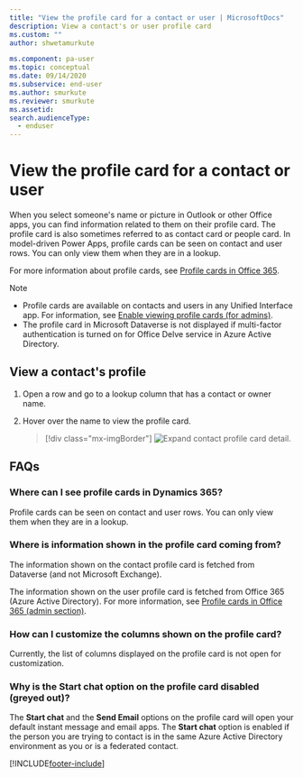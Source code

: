 ```yaml
---
title: "View the profile card for a contact or user | MicrosoftDocs"
description: View a contact's or user profile card
ms.custom: ""
author: shwetamurkute

ms.component: pa-user
ms.topic: conceptual
ms.date: 09/14/2020
ms.subservice: end-user
ms.author: smurkute
ms.reviewer: smurkute
ms.assetid: 
search.audienceType: 
  - enduser
---
```


# View the profile card for a contact or user

When you select someone's name or picture in Outlook or other Office apps, you can find information related to them on their profile card. The profile card is also sometimes referred to as contact card or people card. In model-driven Power Apps, profile cards can be seen on contact and user rows. You can only view them when they are in a lookup.


For more information about profile cards, see [Profile cards in Office 365](https://support.office.com/article/Profile-cards-in-Office-365-e80f931f-5fc4-4a59-ba6e-c1e35a85b501).

> [!NOTE]
>  - Profile cards are available on contacts and users in any Unified Interface app. For information, see [Enable viewing profile cards (for admins)](/power-platform/admin/enable-profile-card).
>  - The profile card in Microsoft Dataverse is not displayed if multi-factor authentication is turned on for Office Delve service in Azure Active Directory.

## View a contact's profile

1.	Open a row and go to a lookup column that has a contact or owner name.
2.	Hover over the name to view the profile card.


    > [!div class="mx-imgBorder"] 
    > ![Expand contact profile card detail.](media/profilecard.gif "This image shows how to expand a contacts profile card and view details")



 ## FAQs
 
### Where can I see profile cards in Dynamics 365?
Profile cards can be seen on contact and user rows. You can only view them when they are in a lookup.

### Where is information shown in the profile card coming from?
The information shown on the contact profile card is fetched from Dataverse (and not Microsoft Exchange). 

The information shown on the user profile card is fetched from Office 365 (Azure Active Directory). For more information, see [Profile cards in Office 365 (admin section)](https://support.office.com/article/Profile-cards-in-Office-365-e80f931f-5fc4-4a59-ba6e-c1e35a85b501).

### How can I customize the columns shown on the profile card?
Currently, the list of columns displayed on the profile card is not open for customization.

### Why is the **Start chat** option on the profile card disabled (greyed out)?
The **Start chat** and the **Send Email** options on the profile card will open your default instant message and email apps. The **Start chat** option is enabled if the person you are trying to contact is in the same Azure Active Directory environment as you or is a federated contact.


  


[!INCLUDE[footer-include](../includes/footer-banner.md)]
